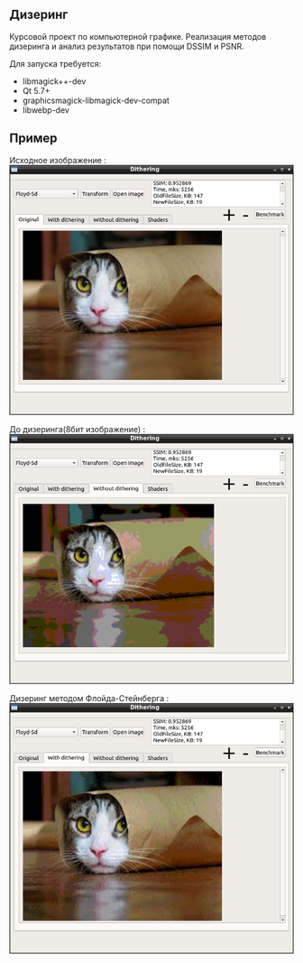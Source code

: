 ## Дизеринг
Курсовой проект по компьютерной графике. Реализация методов дизеринга и анализ результатов при помощи DSSIM и PSNR.

Для запуска требуется:
  * libmagick++-dev
  * Qt 5.7+
  * graphicsmagick-libmagick-dev-compat
  * libwebp-dev

## Пример
Исходное изображение :
![alt text](https://github.com/akapust1n/Dithering/blob/master/screens/start.png  "Исходное изображение")

До дизеринга(8бит изображение) :
![alt text](https://github.com/akapust1n/Dithering/blob/master/screens/before.png "До дизеринга(8бит изображение)")

Дизеринг методом Флойда-Стейнберга :
![alt text](https://github.com/akapust1n/Dithering/blob/master/screens/after.png "Дизеринг методом Флойда-Стейнберга")